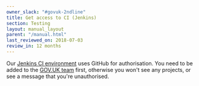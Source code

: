 ```yaml
---
owner_slack: "#govuk-2ndline"
title: Get access to CI (Jenkins)
section: Testing
layout: manual_layout
parent: "/manual.html"
last_reviewed_on: 2018-07-03
review_in: 12 months
---
```


Our [Jenkins CI environment][ci] uses GitHub for authorisation. You need to be added to the [GOV.UK team][govuk-team] first, otherwise you won't see any projects, or see a message that you're unauthorised.

[ci]: https://ci.integration.publishing.service.gov.uk/
[govuk-team]: https://github.com/orgs/alphagov/teams/gov-uk
